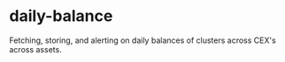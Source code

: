 # daily-balance
Fetching, storing, and alerting on daily balances of clusters across CEX's across assets.
